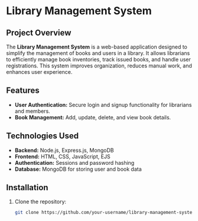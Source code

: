 # Library Management System

## Project Overview
The **Library Management System** is a web-based application designed to simplify the management of books and users in a library. It allows librarians to efficiently manage book inventories, track issued books, and handle user registrations. This system improves organization, reduces manual work, and enhances user experience.

## Features
- **User Authentication:** Secure login and signup functionality for librarians and members.
- **Book Management:** Add, update, delete, and view book details.
## Technologies Used
- **Backend:** Node.js, Express.js, MongoDB
- **Frontend:** HTML, CSS, JavaScript, EJS
- **Authentication:** Sessions and password hashing
- **Database:** MongoDB for storing user and book data

## Installation
1. Clone the repository:
   ```bash
   git clone https://github.com/your-username/library-management-system.git
